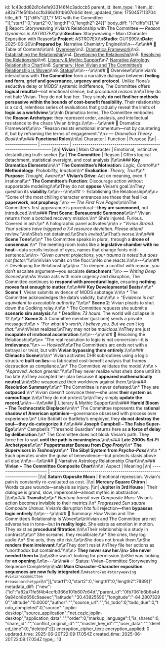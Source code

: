 id: 1c43cdd62d1c4efe933146f4c3adccb5
parent_id: 
item_type: 1
item_id: a82a71fe5f4b4ccfb366d101b607c64d
item_updated_time: 1750457113704
title_diff: "[{\"diffs\":[[1,\"7 MC with the Committee \"]],\"start1\":0,\"start2\":0,\"length1\":0,\"length2\":24}]"
body_diff: "[{\"diffs\":[[1,\"# 📘 Report: Storyweaving Vivian’s Relationship with The Committee — *Reason Dynamics in ASTRO7EX*\\\n\\\n**Section**: Storyweaving – Main Character Exposition with Reason\\\n**Project**: ASTRO7EX\\\n**Studio**: GUTS99\\\n**Date**: 2025-06-20\\\n**Prepared by**: Narrative Chemistry Engine\\\n\\\n---\\\n\\\n## 📓 Table of Contents\\\n\\\n1. [Overview](#overview)\\\n2. [Dramatica Framework](#dramatica-framework)\\\n3. [Establishing the Relationship](#establishing-the-relationship)\\\n4. [Developing the Relationship](#developing-the-relationship)\\\n5. [Resolving the Relationship](#resolving-the-relationship)\\\n6. [Literary & Mythic Support](#literary--mythic-support)\\\n7. [Narrative Astrology Relationship Chart](#narrative-astrology-relationship-chart)\\\n8. [Summary: How Vivian and The Committee’s Relationship Is Woven](#summary-how-vivian-and-the-committees-relationship-is-woven)\\\n9. [Status](#status)\\\n\\\n---\\\n\\\n## 🧠 Overview\\\n\\\nVivian’s interactions with **The Committee** form a narrative dialogue between **feeling and form**, **grief and governance**, **urgency and protocol**. Unlike Fiona’s seductive delay or MODS’ systemic indifference, The Committee offers **logical rebuttal**—not emotional silence, but *procedural reason*.\\\n\\\nThey do not hate Vivian. They do not fear her. They simply **do not find her methods persuasive within the bounds of cost-benefit feasibility**. Their relationship is a cold, relentless series of evaluations that gradually reveal the limits of **logic as a worldview**.\\\n\\\nIn Dramatica terms, The Committee embodies the **Reason Archetype**: they represent order, analysis, and intellectual resistance to the chaos Vivian brings.\\\n\\\n---\\\n\\\n## 🧱 Dramatica Framework\\\n\\\n> “Reason resists emotional momentum—not by countering it, but by reframing the terms of engagement.”\\\n> — *Dramatica Theory Book*\\\n\\\n### **Functional Roles**\\\n\\\n| Character         | Function       | Purpose                                                             |\\\n| ----------------- | -------------- | ------------------------------------------------------------------- |\\\n| **Vivian**        | Main Character | Emotional, instinctive, destabilizing truth-seeker                  |\\\n| **The Committee** | Reason         | Offers logical detachment, statistical oversight, and cost analysis |\\\n\\\n### **Key Dramatica Elements**\\\n\\\n* **The Committee’s Motivation**: *Logic, Control*\\\n* **Methodology**: *Probability, Inaction*\\\n* **Evaluation**: *Theory, Trust*\\\n* **Purpose**: *Thought, Aware*\\\n* **Vivian’s Drive**: Act on meaning, even if irrational\\\n* **The Committee’s Function**: Discourage action without supportable modeling\\\n\\\nThey do not **oppose** Vivian’s goal.\\\nThey question its **viability**.\\\n\\\n---\\\n\\\n## ✨ Establishing the Relationship\\\n\\\n> “Some of the most chilling character entrances are those that feel like **paperwork, not prophecy**.”\\\n> — *The First Five Pages*\\\n\\\nThe Committee’s first appearance is procedural—**they are summoned**, not introduced.\\\n\\\n### **First Scene: Bureaucratic Summons**\\\n\\\n* Vivian returns from a botched recovery mission.\\\n* She’s injured. Furious. Covered in ash.\\\n* A holographic panel activates:\\\n\\\n  > *“Vivian Strand. Your actions have triggered a 7.4 resource deviation. Please attend review.”*\\\n\\\nShe’s not detained.\\\nShe’s *invited*.\\\nThat’s worse.\\\n\\\n### **Scene Tone**\\\n\\\n* The Committee speaks in plural, through a **drone of consensus**.\\\n* The meeting room looks like a **legislative chamber with no heat**—data scrolls instead of eyes, names that change fonts mid-sentence.\\\n\\\n> *“Given current projections, your trauma is noted but does not factor.”*\\\n\\\nVivian vomits on the floor.\\\nNo one reacts.\\\n\\\n---\\\n\\\n## 🔥 Developing the Relationship\\\n\\\n> “To deepen a conflict with reason, you don’t escalate argument—you escalate **detachment**.”\\\n> — *Writing Deep Scenes*\\\n\\\nAs Vivian acts with more urgency and disruption, The Committee continues to **respond with procedural logic**, ensuring **nothing moves fast enough to matter.**\\\n\\\n### **Key Developmental Beats**\\\n\\\n* **Scene 1**: Vivian submits evidence of MODS sabotage.\\\n\\\n  * The Committee acknowledges the data’s validity, but:\\\n\\\n    > *“Evidence is not equivalent to executable authority.”*\\\n\\\n* **Scene 2**: Vivian pleads to shut down the Godking relay.\\\n\\\n  * The Committee requests she submit a **scenario sim analysis**.\\\n  * Deadline: *73 hours*. The world will collapse in 12.\\\n\\\n* **Scene 3**: A Committee member (just one) sends a private message:\\\n\\\n  > *“For what it's worth, I believe you. But we can’t log that.”*\\\n\\\nVivian realizes:\\\nThey may not be *malicious*.\\\nThey are just **incapable of irrational acceleration**.\\\n\\\n---\\\n\\\n## 🧨 Resolving the Relationship\\\n\\\n> “The real resolution to logic is not conversion—it is **irrelevance**.”\\\n> — *Hooked*\\\n\\\nThe Committee’s arc ends not with a betrayal or twist, but with **Vivian bypassing them entirely**.\\\n\\\n### **Climactic Scene**\\\n\\\n* Vivian activates DHR subroutines using a logic structure **built on lies**—a fabricated cost-benefit analysis that frames destruction as compliance.\\\n* The Committee validates the model.\\\n\\\n  > *“Approved. Action greenlit.”*\\\n\\\nThey never realize what she’s done until it’s too late.\\\nThey accepted her plan because it **appeared mathematically neutral**.\\\n\\\nShe weaponized their worldview against them.\\\n\\\n### **Resolution Summary**\\\n\\\n* The Committee is never defeated.\\\n* They are **outpaced**.\\\n* Vivian doesn't convince them—she uses **their system as camouflage**.\\\n\\\nThey do not protest.\\\n\\\nThey simply **update the record**.\\\n\\\n---\\\n\\\n## 📖 Literary & Mythic Support\\\n\\\n### **Harold Bloom – The Technocratic Displacer**\\\n\\\n* The Committee represents the **rational shadow of American optimism**—governance obsessed with process over experience.\\\n* Like Babbitt or Bartleby’s employer, they **do not destroy the soul—they de-categorize it**.\\\n\\\n### **Joseph Campbell – The False Super-Ego**\\\n\\\n* Campbell’s “Threshold Guardian” returns here as **a force of delay by deliberation**.\\\n* The Committee does not block Vivian’s path. They force her to wait **until the path is meaningless**.\\\n\\\n### **Late 2000s Sci-Fi Archetypes**\\\n\\\n* **Puppetmaster Bureau from *Ergo Proxy***\\\n* **The Supervisors in *Texhnolyze***\\\n* **The Sibyl System from *Psycho-Pass***\\\n\\\n  * Each operates under the guise of benevolence—but protects stasis above all else.\\\n\\\n---\\\n\\\n## 🌌 Narrative Astrology Relationship Chart\\\n\\\n### **Vivian + The Committee Composite Chart**\\\n\\\n| Aspect                    | Meaning                                                                 |\\\n| ------------------------- | ----------------------------------------------------------------------- |\\\n| **Saturn Opposite Moon**  | Emotional repression. Vivian's pain is constantly re-evaluated as cost. |\\\n| **Mercury Square Chiron** | Words cause wounds—analysis as injury.                                  |\\\n| **Jupiter in 3rd House**  | Their dialogue is grand, slow, impersonal—almost mythic in abstraction. |\\\n\\\n### **Transits**\\\n\\\n* *Neptune transit over Composite Mars*: Vivian’s action becomes invisible to their metrics.\\\n* *Progressed Sun square Composite Uranus*: Vivian’s disruption hits full rejection—then **bypasses logic entirely**.\\\n\\\n---\\\n\\\n## 🎯 Summary: How Vivian and The Committee’s Relationship Is Woven\\\n\\\nVivian and The Committee are not adversaries in tone—but **in reality logic**. She exists as emotion in motion. They exist as **procedural filtration**.\\\n\\\nTheir relationship is a study in contrast:\\\n\\\n* She screams, they recalibrate.\\\n* She cries, they log audio.\\\n* She acts, they cite risk.\\\n\\\nShe does not break them.\\\nShe **renders them irrelevant**.\\\n\\\nThey don’t resist.\\\nThey file her actions as “unorthodox but contained.”\\\n\\\n> **They never saw her.\\\n> She never needed them to.**\\\n\\\nShe wasn’t looking for permission.\\\nShe was looking for **an opening**.\\\n\\\n---\\\n\\\n## ✅ Status: Vivian–Committee Storyweaving Sequence Complete\\\n\\\n**All Main Character–Character exposition sequences are now fully integrated.**\\\n`#astro7ex` `#storyweaving` `#vivianxcommittee` `#reasonarchetype`\\\n\"]],\"start1\":0,\"start2\":0,\"length1\":0,\"length2\":7889}]"
metadata_diff: {"new":{"id":"a82a71fe5f4b4ccfb366d101b607c64d","parent_id":"0fb7061b6b6a4d9a84c48d656c9aaeec","latitude":"30.43825590","longitude":"-84.28073290","altitude":"0.0000","author":"","source_url":"","is_todo":0,"todo_due":0,"todo_completed":0,"source":"joplin-desktop","source_application":"net.cozic.joplin-desktop","application_data":"","order":0,"markup_language":1,"is_shared":0,"share_id":"","conflict_original_id":"","master_key_id":"","user_data":"","deleted_time":0},"deleted":[]}
encryption_cipher_text: 
encryption_applied: 0
updated_time: 2025-06-20T22:09:17.054Z
created_time: 2025-06-20T22:09:17.054Z
type_: 13
